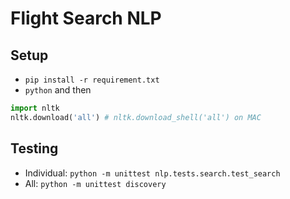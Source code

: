 # Flight Search NLP 

## Setup
- `pip install -r requirement.txt`
- `python` and then 
```python
import nltk
nltk.download('all') # nltk.download_shell('all') on MAC
``` 

## Testing
 - Individual: `python -m unittest nlp.tests.search.test_search`
 - All: `python -m unittest discovery`